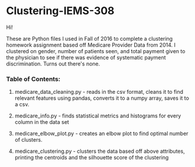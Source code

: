 # Clustering-IEMS-308
Hi!

These are Python files I used in Fall of 2016 to complete a clustering homework assignment based off Medicare Provider Data from 2014.
I clustered on gender, number of patients seen, and total payment given to the physician to see if there was evidence of systematic payment discrimination. Turns out there's none.


### Table of Contents:


1. medicare_data_cleaning.py - reads in the csv format, cleans it to find relevant features using pandas, converts it to a numpy array,                                   saves it to a csv.


2. medicare_info.py -          finds statistical metrics and histograms for every column in the data set


3. medicare_elbow_plot.py -    creates an elbow plot to find optimal number of clusters.


4. medicare_clustering.py -    clusters the data based off above attributes, printing the centroids and the silhouette score of the                                       clustering
